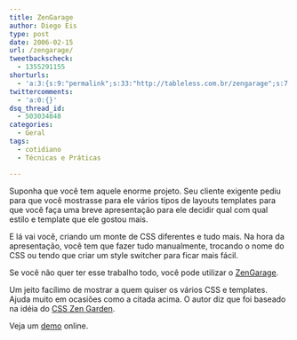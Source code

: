 ```yaml
---
title: ZenGarage
author: Diego Eis
type: post
date: 2006-02-15
url: /zengarage/
tweetbackscheck:
  - 1355291155
shorturls:
  - 'a:3:{s:9:"permalink";s:33:"http://tableless.com.br/zengarage";s:7:"tinyurl";s:26:"http://tinyurl.com/3nehh4v";s:4:"isgd";s:19:"http://is.gd/jb6wg5";}'
twittercomments:
  - 'a:0:{}'
dsq_thread_id:
  - 503034848
categories:
  - Geral
tags:
  - cotidiano
  - Técnicas e Práticas

---
```

Suponha que você tem aquele enorme projeto. Seu cliente exigente pediu para que você mostrasse para ele vários tipos de layouts templates para que você faça uma breve apresentação para ele decidir qual com qual estilo e template que ele gostou mais.
  
E lá vai você, criando um monte de CSS diferentes e tudo mais. Na hora da apresentação, você tem que fazer tudo manualmente, trocando o nome do CSS ou tendo que criar um style switcher para ficar mais fácil.

Se você não quer ter esse trabalho todo, você pode utilizar o [ZenGarage][1].
  
Um jeito facílimo de mostrar a quem quiser os vários CSS e templates. Ajuda muito em ocasiões como a citada acima. O autor diz que foi baseado na idéia do [CSS Zen Garden][2].
  
Veja um [demo][3] online.

 [1]: http://micropublicantes.com/zengarage/
 [2]: http://csszengarden.com/
 [3]: http://micropublicantes.com/zengarage/demo/